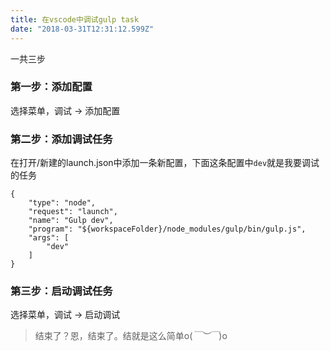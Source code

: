 ```yaml
---
title: 在vscode中调试gulp task
date: "2018-03-31T12:31:12.599Z"
---
```


一共三步

### 第一步：添加配置
选择菜单，调试 -> 添加配置

### 第二步：添加调试任务
在打开/新建的launch.json中添加一条新配置，下面这条配置中`dev`就是我要调试的任务
```
{
    "type": "node",
    "request": "launch",
    "name": "Gulp dev",
    "program": "${workspaceFolder}/node_modules/gulp/bin/gulp.js",
    "args": [
        "dev"
    ]
}
```

### 第三步：启动调试任务
选择菜单，调试 -> 启动调试

>结束了？恩，结束了。结就是这么简单o(*￣︶￣*)o
